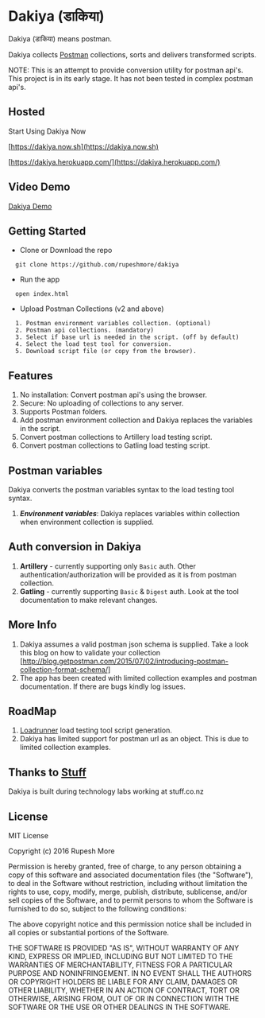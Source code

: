 # Dakiya (डाकिया)

Dakiya (डाकिया) means postman.

Dakiya collects [Postman](https://www.getpostman.com) collections, sorts and delivers transformed scripts.

NOTE: This is an attempt to provide conversion utility for postman api's. This project is in its early stage. It has not been tested in complex postman api's.

## Hosted
Start Using Dakiya Now

[https://dakiya.now.sh](https://dakiya.now.sh)

[https://dakiya.herokuapp.com/](https://dakiya.herokuapp.com/)

## Video Demo
[Dakiya Demo](https://youtu.be/ll9nneFegL8)

## Getting Started

- Clone or Download the repo
```
  git clone https://github.com/rupeshmore/dakiya
```

- Run the app
```
  open index.html
```

- Upload Postman Collections (v2 and above)
```
  1. Postman environment variables collection. (optional)
  2. Postman api collections. (mandatory)
  3. Select if base url is needed in the script. (off by default)
  4. Select the load test tool for conversion.
  5. Download script file (or copy from the browser).
```

## Features
1. No installation: Convert postman api's using the browser.
2. Secure: No uploading of collections to any server.
3. Supports Postman folders.
4. Add postman environment collection and Dakiya replaces the variables in the script.
5. Convert postman collections to Artillery load testing script.
6. Convert postman collections to Gatling load testing script.

## Postman variables
Dakiya converts the postman variables syntax to the load testing tool syntax.

1. ***Environment variables***: Dakiya replaces variables within collection when environment collection is supplied.

## Auth conversion in Dakiya
1. **Artillery** - currently supporting only `Basic` auth. Other authentication/authorization will be provided as it is from postman collection.
2. **Gatling** - currently supporting `Basic` & `Digest` auth.
Look at the tool documentation to make relevant changes.

## More Info
1. Dakiya assumes a valid postman json schema is supplied. Take a look this blog on how to validate your collection [http://blog.getpostman.com/2015/07/02/introducing-postman-collection-format-schema/]
2. The app has been created with limited collection examples and postman documentation. If there are bugs kindly log issues.

## RoadMap
1. [Loadrunner](http://www8.hp.com/nz/en/software-solutions/loadrunner-load-testing/) load testing tool script generation.
2. Dakiya has limited support for postman url as an object. This is due to limited collection examples.

## Thanks to [Stuff](http://www.stuff.co.nz/)
Dakiya is built during technology labs working at stuff.co.nz

## License
MIT License

Copyright (c) 2016 Rupesh More

Permission is hereby granted, free of charge, to any person obtaining a copy
of this software and associated documentation files (the "Software"), to deal
in the Software without restriction, including without limitation the rights
to use, copy, modify, merge, publish, distribute, sublicense, and/or sell
copies of the Software, and to permit persons to whom the Software is
furnished to do so, subject to the following conditions:

The above copyright notice and this permission notice shall be included in all
copies or substantial portions of the Software.

THE SOFTWARE IS PROVIDED "AS IS", WITHOUT WARRANTY OF ANY KIND, EXPRESS OR
IMPLIED, INCLUDING BUT NOT LIMITED TO THE WARRANTIES OF MERCHANTABILITY,
FITNESS FOR A PARTICULAR PURPOSE AND NONINFRINGEMENT. IN NO EVENT SHALL THE
AUTHORS OR COPYRIGHT HOLDERS BE LIABLE FOR ANY CLAIM, DAMAGES OR OTHER
LIABILITY, WHETHER IN AN ACTION OF CONTRACT, TORT OR OTHERWISE, ARISING FROM,
OUT OF OR IN CONNECTION WITH THE SOFTWARE OR THE USE OR OTHER DEALINGS IN THE
SOFTWARE.
